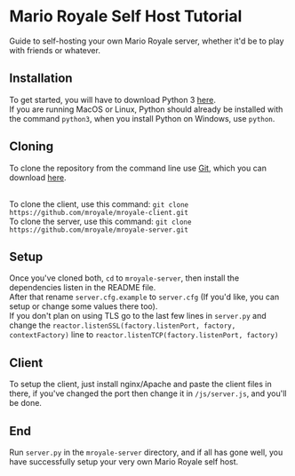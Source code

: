 # Mario Royale Self Host Tutorial
Guide to self-hosting your own Mario Royale server, whether it'd be to play with friends or whatever.

## Installation
To get started, you will have to download Python 3 [here](https://www.python.org/downloads/).<br>
If you are running MacOS or Linux, Python should already be installed with the command `python3`, when you install Python on Windows, use `python`.

## Cloning
To clone the repository from the command line use [Git](https://git-scm.com/), which you can download [here](https://git-scm.com/downloads).<br><br>

To clone the client, use this command: `git clone https://github.com/mroyale/mroyale-client.git`<br>
To clone the server, use this command: `git clone https://github.com/mroyale/mroyale-server.git`

## Setup
Once you've cloned both, `cd` to `mroyale-server`, then install the dependencies listen in the README file.<br>
After that rename `server.cfg.example` to `server.cfg` (If you'd like, you can setup or change some values there too).<br>
If you don't plan on using TLS go to the last few lines in `server.py` and change the `reactor.listenSSL(factory.listenPort, factory, contextFactory)` line to `reactor.listenTCP(factory.listenPort, factory)`

## Client
To setup the client, just install nginx/Apache and paste the client files in there, if you've changed the port then change it in `/js/server.js`, and you'll be done.

## End
Run `server.py` in the `mroyale-server` directory, and if all has gone well, you have successfully setup your very own Mario Royale self host.
